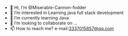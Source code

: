 - 👋 Hi, I’m @Miserable-Cannon-fodder
- 👀 I’m interested in Learning java full stack development
- 🌱 I’m currently learning Java
- 💞️ I’m looking to collaborate on ...
- 📫 How to reach me? e-mail:3337015857@qq.com

<!---
Miserable-Cannon-fodder/Miserable-Cannon-fodder is a ✨ special ✨ repository because its `README.md` (this file) appears on your GitHub profile.
You can click the Preview link to take a look at your changes.
--->
